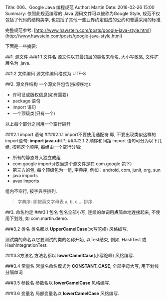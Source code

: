 Title: 006、Google Java 编程规范
Author: Martin
Date: 2016-02-26 15:00
Summary: 依照此规范编写的 Java 源码文件可以被称为Google Style, 规范不仅包括了代码的结构美学, 也包括了其他一些业界约定俗成的公约和普遍采用的标准.

完整规范参考: [http://www.hawstein.com/posts/google-java-style.html](http://www.hawstein.com/posts/google-java-style.html)

下面是一些摘要:

##1. 源文件
###1.1 文件名
源文件以其最顶层的类名来命名, 大小写敏感, 文件扩展名为 .java.

##1.2 文件编码
源文件编码格式为 UTF-8

##2. 源文件结构
一个源文件包含(按顺序地):

- 许可证或版权信息(如有需要)
- package 语句
- import 语句
- 一个顶级类(只有一个)

以上每个部分之间用一个空行隔开

###2.1 import 语句
####2.1.1 import不要使用通配符
即, 不要出现类似这样的import语句: **import java.util.***;
####2.1.2 顺序和间距
import 语句可分为以下几组, 按照这个顺序, 每组由一个空行分隔:

- 所有的静态导入独立成组
- com.google imports(仅当这个源文件是在 com.google 包下)
- 第三方的包, 每个顶级包为一组, 字典序, 例如：android, com, junit, org, sun
- java imports
- avax imports

组内不空行, 按字典序排列.

>字典序: 即按英文字母表 a, b, c ... 排序.

##3. 命名约定
###3.1 包名
包名全部小写, 连续的单词用**点**简单地连接起来, 不使用下划线, 如 com.martin.demo.

###3.2 类名
类名都以 **UpperCamelCase**(大写驼峰) 风格编写.

测试类的命名以它要测试的类的名称开始, 以Test结束, 例如, HashTest 或 HashIntegrationTest.

###3.3方法名
方法名都以 **lowerCamelCase**(小写驼峰) 风格编写.

###3.4 常量名
常量名命名模式为 **CONSTANT_CASE**, 全部字母大写, 用下划线分隔单词

###3.5 参数名
参数名以 **lowerCamelCase** 风格编写.

###3.6 变量名
局部变量名以 **lowerCamelCase** 风格编写.
